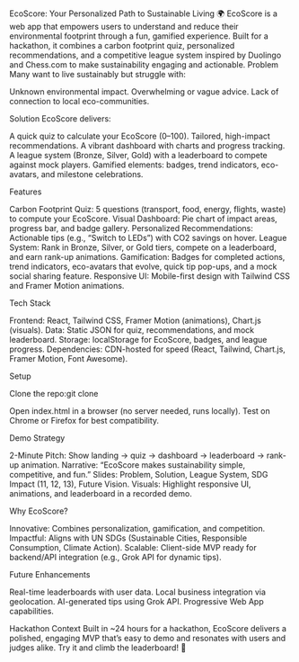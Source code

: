 EcoScore: Your Personalized Path to Sustainable Living
🌍 EcoScore is a web app that empowers users to understand and reduce their environmental footprint through a fun, gamified experience. Built for a hackathon, it combines a carbon footprint quiz, personalized recommendations, and a competitive league system inspired by Duolingo and Chess.com to make sustainability engaging and actionable.
Problem
Many want to live sustainably but struggle with:

Unknown environmental impact.
Overwhelming or vague advice.
Lack of connection to local eco-communities.

Solution
EcoScore delivers:

A quick quiz to calculate your EcoScore (0–100).
Tailored, high-impact recommendations.
A vibrant dashboard with charts and progress tracking.
A league system (Bronze, Silver, Gold) with a leaderboard to compete against mock players.
Gamified elements: badges, trend indicators, eco-avatars, and milestone celebrations.

Features

Carbon Footprint Quiz: 5 questions (transport, food, energy, flights, waste) to compute your EcoScore.
Visual Dashboard: Pie chart of impact areas, progress bar, and badge gallery.
Personalized Recommendations: Actionable tips (e.g., “Switch to LEDs”) with CO2 savings on hover.
League System: Rank in Bronze, Silver, or Gold tiers, compete on a leaderboard, and earn rank-up animations.
Gamification: Badges for completed actions, trend indicators, eco-avatars that evolve, quick tip pop-ups, and a mock social sharing feature.
Responsive UI: Mobile-first design with Tailwind CSS and Framer Motion animations.

Tech Stack

Frontend: React, Tailwind CSS, Framer Motion (animations), Chart.js (visuals).
Data: Static JSON for quiz, recommendations, and mock leaderboard.
Storage: localStorage for EcoScore, badges, and league progress.
Dependencies: CDN-hosted for speed (React, Tailwind, Chart.js, Framer Motion, Font Awesome).

Setup

Clone the repo:git clone <repo-url>


Open index.html in a browser (no server needed, runs locally).
Test on Chrome or Firefox for best compatibility.

Demo Strategy

2-Minute Pitch: Show landing → quiz → dashboard → leaderboard → rank-up animation.
Narrative: “EcoScore makes sustainability simple, competitive, and fun.”
Slides: Problem, Solution, League System, SDG Impact (11, 12, 13), Future Vision.
Visuals: Highlight responsive UI, animations, and leaderboard in a recorded demo.

Why EcoScore?

Innovative: Combines personalization, gamification, and competition.
Impactful: Aligns with UN SDGs (Sustainable Cities, Responsible Consumption, Climate Action).
Scalable: Client-side MVP ready for backend/API integration (e.g., Grok API for dynamic tips).

Future Enhancements

Real-time leaderboards with user data.
Local business integration via geolocation.
AI-generated tips using Grok API.
Progressive Web App capabilities.

Hackathon Context
Built in ~24 hours for a hackathon, EcoScore delivers a polished, engaging MVP that’s easy to demo and resonates with users and judges alike. Try it and climb the leaderboard! 🌿
